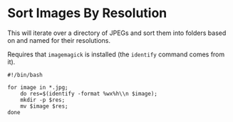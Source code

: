 # Sort Images By Resolution

This will iterate over a directory of JPEGs and sort them into folders based on and named for their resolutions.

Requires that `imagemagick` is installed (the `identify` command comes from it).

```
#!/bin/bash

for image in *.jpg;
    do res=$(identify -format %wx%h\\n $image);
    mkdir -p $res;
    mv $image $res;
done
```
